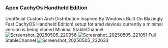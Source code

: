 ### Apex CachyOs Handheld Edition
Unofficial Custom Arch Distribution Inspired By Windows Built On Blazingly Fast CachyOS Handheld Edition!
setup for amd devices currently a minimal version is being cloned 
Minimal StableChannel
![Screenshot_20250505_220956](https://github.com/user-attachments/assets/80860c9e-ce60-4156-91f2-58d16f35f22c)
![Screenshot_20250505_221051](https://github.com/user-attachments/assets/042a7b8d-50d2-4f32-87b6-7ed9648282d3)
Full StableChannel
![Screenshot_20250505_232633](https://github.com/user-attachments/assets/0d40937c-b7a3-49fd-84b3-c010f2c8e600)
